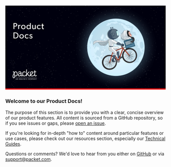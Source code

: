 <!--<meta>
{
    "title":"Packet Bare Metal Cloud Docs - DevOps Resources",
    "description":"Learn more about Packet and get started!",
    "tag":["Product documentation", "Getting started", "Contact us"],
    "og-image":"/images/packet-product-docs.png"
}
</meta>-->

![enable backend transfer](/images/packet-product-docs.png)

### Welcome to our Product Docs!
The purpose of this section is to provide you with a clear, concise overview of our product features. All content is sourced from a GitHub repository, so if you see issues or gaps, please [open an issue](https://github.com/packethost/docs/issues/new).

If you're looking for in-depth "how to" content around particular features or use cases, please check out our resources section, especially our [Technical Guides](https://www.packet.com/resources/guides/).

Questions or comments? We'd love to hear from you either on [GitHub](https://github.com/packethost/docs) or via [support@packet.com](mailto:support@packet.com).
